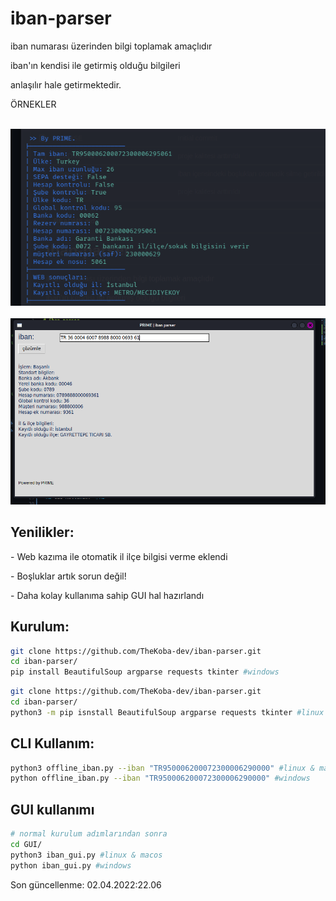 # iban-parser
<p> iban numarası üzerinden bilgi toplamak amaçlıdır</p> 
<p> iban'ın kendisi ile getirmiş olduğu bilgileri</p>
<p> anlaşılır hale getirmektedir.</p>
<p> ÖRNEKLER </p>
</br>
<img src="img/example3.png" /> 
</br>
</br>
<img src="img/guiExample.png" /> 
</br>

<h2>Yenilikler: </h2>
<p>- Web kazıma ile otomatik il ilçe bilgisi verme eklendi</p>
<p>- Boşluklar artık sorun değil!</p>
<p>- Daha kolay kullanıma sahip GUI hal hazırlandı </p>
<h2>Kurulum:</h2>

```sh
git clone https://github.com/TheKoba-dev/iban-parser.git
cd iban-parser/
pip install BeautifulSoup argparse requests tkinter #windows
```

```sh
git clone https://github.com/TheKoba-dev/iban-parser.git
cd iban-parser/
python3 -m pip isnstall BeautifulSoup argparse requests tkinter #linux & macos
```
 
 

<h2>CLI Kullanım: </h2>

```sh
python3 offline_iban.py --iban "TR950006200072300006290000" #linux & macos
python offline_iban.py --iban "TR950006200072300006290000" #windows
```
<h2>GUI kullanımı </h2>

```sh
# normal kurulum adımlarından sonra
cd GUI/
python3 iban_gui.py #linux & macos
python iban_gui.py #windows
```

<p>Son güncellenme: 02.04.2022:22.06</p> 

